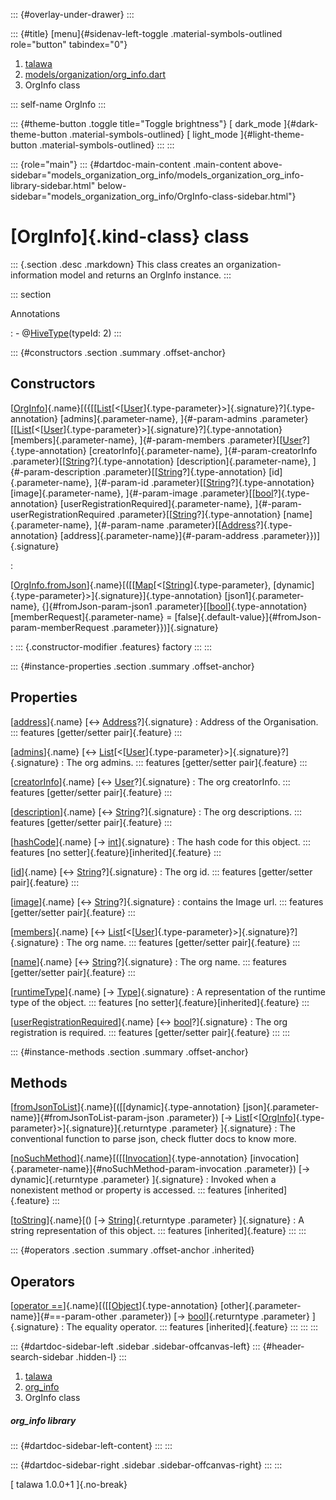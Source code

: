 ::: {#overlay-under-drawer}
:::

::: {#title}
[menu]{#sidenav-left-toggle .material-symbols-outlined role="button"
tabindex="0"}

1.  [talawa](../index.html)
2.  [models/organization/org_info.dart](../models_organization_org_info/)
3.  OrgInfo class

::: self-name
OrgInfo
:::

::: {#theme-button .toggle title="Toggle brightness"}
[ dark_mode ]{#dark-theme-button .material-symbols-outlined} [
light_mode ]{#light-theme-button .material-symbols-outlined}
:::
:::

::: {role="main"}
::: {#dartdoc-main-content .main-content above-sidebar="models_organization_org_info/models_organization_org_info-library-sidebar.html" below-sidebar="models_organization_org_info/OrgInfo-class-sidebar.html"}
<div>

# [OrgInfo]{.kind-class} class

</div>

::: {.section .desc .markdown}
This class creates an organization-information model and returns an
OrgInfo instance.
:::

::: section

Annotations

:   -   @[HiveType](https://pub.dev/documentation/hive/2.2.3/hive/HiveType-class.html)(typeId:
        2)
:::

::: {#constructors .section .summary .offset-anchor}
## Constructors

[[OrgInfo](../models_organization_org_info/OrgInfo/OrgInfo.html)]{.name}[({[[[List](https://api.flutter.dev/flutter/dart-core/List-class.html)[\<[[User](../models_user_user_info/User-class.html)]{.type-parameter}\>]{.signature}?]{.type-annotation} [admins]{.parameter-name}, ]{#-param-admins .parameter}[[[List](https://api.flutter.dev/flutter/dart-core/List-class.html)[\<[[User](../models_user_user_info/User-class.html)]{.type-parameter}\>]{.signature}?]{.type-annotation} [members]{.parameter-name}, ]{#-param-members .parameter}[[[User](../models_user_user_info/User-class.html)?]{.type-annotation} [creatorInfo]{.parameter-name}, ]{#-param-creatorInfo .parameter}[[[String](https://api.flutter.dev/flutter/dart-core/String-class.html)?]{.type-annotation} [description]{.parameter-name}, ]{#-param-description .parameter}[[[String](https://api.flutter.dev/flutter/dart-core/String-class.html)?]{.type-annotation} [id]{.parameter-name}, ]{#-param-id .parameter}[[[String](https://api.flutter.dev/flutter/dart-core/String-class.html)?]{.type-annotation} [image]{.parameter-name}, ]{#-param-image .parameter}[[[bool](https://api.flutter.dev/flutter/dart-core/bool-class.html)?]{.type-annotation} [userRegistrationRequired]{.parameter-name}, ]{#-param-userRegistrationRequired .parameter}[[[String](https://api.flutter.dev/flutter/dart-core/String-class.html)?]{.type-annotation} [name]{.parameter-name}, ]{#-param-name .parameter}[[[Address](../models_organization_org_info_address/Address-class.html)?]{.type-annotation} [address]{.parameter-name}]{#-param-address .parameter}})]{.signature}

:   

[[OrgInfo.fromJson](../models_organization_org_info/OrgInfo/OrgInfo.fromJson.html)]{.name}[([[[Map](https://api.flutter.dev/flutter/dart-core/Map-class.html)[\<[[String](https://api.flutter.dev/flutter/dart-core/String-class.html)]{.type-parameter}, [dynamic]{.type-parameter}\>]{.signature}]{.type-annotation} [json1]{.parameter-name}, {]{#fromJson-param-json1 .parameter}[[[bool](https://api.flutter.dev/flutter/dart-core/bool-class.html)]{.type-annotation} [memberRequest]{.parameter-name} = [false]{.default-value}]{#fromJson-param-memberRequest .parameter}})]{.signature}

:   ::: {.constructor-modifier .features}
    factory
    :::
:::

::: {#instance-properties .section .summary .offset-anchor}
## Properties

[[address](../models_organization_org_info/OrgInfo/address.html)]{.name} [↔ [Address](../models_organization_org_info_address/Address-class.html)?]{.signature}
:   Address of the Organisation.
    ::: features
    [getter/setter pair]{.feature}
    :::

[[admins](../models_organization_org_info/OrgInfo/admins.html)]{.name} [↔ [List](https://api.flutter.dev/flutter/dart-core/List-class.html)[\<[[User](../models_user_user_info/User-class.html)]{.type-parameter}\>]{.signature}?]{.signature}
:   The org admins.
    ::: features
    [getter/setter pair]{.feature}
    :::

[[creatorInfo](../models_organization_org_info/OrgInfo/creatorInfo.html)]{.name} [↔ [User](../models_user_user_info/User-class.html)?]{.signature}
:   The org creatorInfo.
    ::: features
    [getter/setter pair]{.feature}
    :::

[[description](../models_organization_org_info/OrgInfo/description.html)]{.name} [↔ [String](https://api.flutter.dev/flutter/dart-core/String-class.html)?]{.signature}
:   The org descriptions.
    ::: features
    [getter/setter pair]{.feature}
    :::

[[hashCode](https://api.flutter.dev/flutter/dart-core/Object/hashCode.html)]{.name} [→ [int](https://api.flutter.dev/flutter/dart-core/int-class.html)]{.signature}
:   The hash code for this object.
    ::: features
    [no setter]{.feature}[inherited]{.feature}
    :::

[[id](../models_organization_org_info/OrgInfo/id.html)]{.name} [↔ [String](https://api.flutter.dev/flutter/dart-core/String-class.html)?]{.signature}
:   The org id.
    ::: features
    [getter/setter pair]{.feature}
    :::

[[image](../models_organization_org_info/OrgInfo/image.html)]{.name} [↔ [String](https://api.flutter.dev/flutter/dart-core/String-class.html)?]{.signature}
:   contains the Image url.
    ::: features
    [getter/setter pair]{.feature}
    :::

[[members](../models_organization_org_info/OrgInfo/members.html)]{.name} [↔ [List](https://api.flutter.dev/flutter/dart-core/List-class.html)[\<[[User](../models_user_user_info/User-class.html)]{.type-parameter}\>]{.signature}?]{.signature}
:   The org name.
    ::: features
    [getter/setter pair]{.feature}
    :::

[[name](../models_organization_org_info/OrgInfo/name.html)]{.name} [↔ [String](https://api.flutter.dev/flutter/dart-core/String-class.html)?]{.signature}
:   The org name.
    ::: features
    [getter/setter pair]{.feature}
    :::

[[runtimeType](https://api.flutter.dev/flutter/dart-core/Object/runtimeType.html)]{.name} [→ [Type](https://api.flutter.dev/flutter/dart-core/Type-class.html)]{.signature}
:   A representation of the runtime type of the object.
    ::: features
    [no setter]{.feature}[inherited]{.feature}
    :::

[[userRegistrationRequired](../models_organization_org_info/OrgInfo/userRegistrationRequired.html)]{.name} [↔ [bool](https://api.flutter.dev/flutter/dart-core/bool-class.html)?]{.signature}
:   The org registration is required.
    ::: features
    [getter/setter pair]{.feature}
    :::
:::

::: {#instance-methods .section .summary .offset-anchor}
## Methods

[[fromJsonToList](../models_organization_org_info/OrgInfo/fromJsonToList.html)]{.name}[([[dynamic]{.type-annotation} [json]{.parameter-name}]{#fromJsonToList-param-json .parameter}) [→ [List](https://api.flutter.dev/flutter/dart-core/List-class.html)[\<[[OrgInfo](../models_organization_org_info/OrgInfo-class.html)]{.type-parameter}\>]{.signature}]{.returntype .parameter} ]{.signature}
:   The conventional function to parse json, check flutter docs to know
    more.

[[noSuchMethod](https://api.flutter.dev/flutter/dart-core/Object/noSuchMethod.html)]{.name}[([[[Invocation](https://api.flutter.dev/flutter/dart-core/Invocation-class.html)]{.type-annotation} [invocation]{.parameter-name}]{#noSuchMethod-param-invocation .parameter}) [→ dynamic]{.returntype .parameter} ]{.signature}
:   Invoked when a nonexistent method or property is accessed.
    ::: features
    [inherited]{.feature}
    :::

[[toString](https://api.flutter.dev/flutter/dart-core/Object/toString.html)]{.name}[() [→ [String](https://api.flutter.dev/flutter/dart-core/String-class.html)]{.returntype .parameter} ]{.signature}
:   A string representation of this object.
    ::: features
    [inherited]{.feature}
    :::
:::

::: {#operators .section .summary .offset-anchor .inherited}
## Operators

[[operator ==](https://api.flutter.dev/flutter/dart-core/Object/operator_equals.html)]{.name}[([[[Object](https://api.flutter.dev/flutter/dart-core/Object-class.html)]{.type-annotation} [other]{.parameter-name}]{#==-param-other .parameter}) [→ [bool](https://api.flutter.dev/flutter/dart-core/bool-class.html)]{.returntype .parameter} ]{.signature}
:   The equality operator.
    ::: features
    [inherited]{.feature}
    :::
:::
:::

::: {#dartdoc-sidebar-left .sidebar .sidebar-offcanvas-left}
::: {#header-search-sidebar .hidden-l}
:::

1.  [talawa](../index.html)
2.  [org_info](../models_organization_org_info/)
3.  OrgInfo class

##### org_info library

::: {#dartdoc-sidebar-left-content}
:::
:::

::: {#dartdoc-sidebar-right .sidebar .sidebar-offcanvas-right}
:::
:::

[ talawa 1.0.0+1 ]{.no-break}
